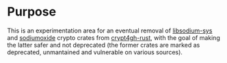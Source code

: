 # Purpose

This is an experimentation area for an eventual removal of [libsodium-sys][libsodium-sys] and [sodiumoxide][sodiumoxide] crypto crates from [crypt4gh-rust][crypt4gh-rust], with the goal of making the latter safer and not deprecated (the former crates are marked as deprecated, unmantained and vulnerable on various sources).

[libsodium-sys]: https://github.com/sodiumoxide/sodiumoxide/tree/master/libsodium-sys
[sodiumoxide]: https://github.com/sodiumoxide/sodiumoxide/tree/master
[crypt4gh-rust]: https://github.com/EGA-archive/crypt4gh-rust/
